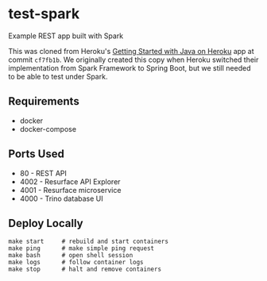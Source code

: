 # test-spark
Example REST app built with Spark

This was cloned from Heroku's [Getting Started with Java on Heroku](https://github.com/heroku/java-getting-started) app at commit `cf7fb1b`. We originally created this copy when Heroku switched their implementation from Spark Framework to Spring Boot, but we still needed to be able to test under Spark.

## Requirements

* docker
* docker-compose

## Ports Used

* 80 - REST API
* 4002 - Resurface API Explorer
* 4001 - Resurface microservice
* 4000 - Trino database UI

## Deploy Locally

```
make start     # rebuild and start containers
make ping      # make simple ping request
make bash      # open shell session
make logs      # follow container logs
make stop      # halt and remove containers
```

